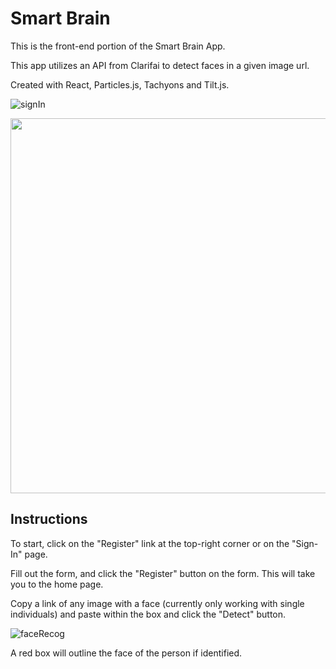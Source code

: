 
# Smart Brain 

This is the front-end portion of the Smart Brain App.

This app utilizes an API from Clarifai to detect faces in a given image url.

Created with React, Particles.js, Tachyons and Tilt.js.

![signIn](https://user-images.githubusercontent.com/43804428/115973297-c0ecd500-a508-11eb-870f-6e663db82913.gif)

<img src="https://user-images.githubusercontent.com/43804428/115973121-951d1f80-a507-11eb-9509-ac7f601dfdc2.png" width="600px">

## Instructions

To start, click on the "Register" link at the top-right corner or on the "Sign-In" page.

Fill out the form, and click the "Register" button on the form. This will take you to the home page.

Copy a link of any image with a face (currently only working with single individuals) and paste within the box and click the "Detect" button. 

![faceRecog](https://user-images.githubusercontent.com/43804428/115973284-ac104180-a508-11eb-89f9-e38c48834d6a.gif)

A red box will outline the face of the person if identified.
